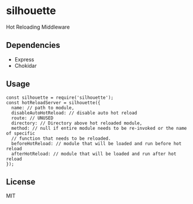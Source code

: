# silhouette

Hot Reloading Middleware

## Dependencies

- Express
- Chokidar

## Usage

```
const silhouette = require('silhouette');
const hotReloadServer = silhouette({
  name: // path to module,
  disableAutoHotReload: // disable auto hot reload
  route: // UNUSED
  directory: // Directory above hot reloaded module,
  method: // null if entire module needs to be re-invoked or the name of specific
  // function that needs to be reloaded.
  beforeHotReload: // module that will be loaded and run before hot reload
  afterHotReload: // module that will be loaded and run after hot reload
});
```

## License

MIT
